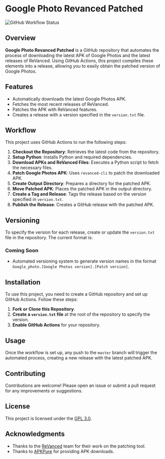 # Google Photo Revanced Patched

![GitHub Workflow Status](https://github.com/CreepsoOff/google_photo_revanced/actions/workflows/main.yml/badge.svg) 

## Overview

**Google Photo Revanced Patched** is a GitHub repository that automates the process of downloading the latest APK of Google Photos and the latest releases of ReVanced. Using GitHub Actions, this project compiles these elements into a release, allowing you to easily obtain the patched version of Google Photos.

## Features

- Automatically downloads the latest Google Photos APK.
- Fetches the most recent releases of ReVanced.
- Patches the APK with ReVanced features.
- Creates a release with a version specified in the `version.txt` file.

## Workflow

This project uses GitHub Actions to run the following steps:

1. **Checkout the Repository**: Retrieves the latest code from the repository.
2. **Setup Python**: Installs Python and required dependencies.
3. **Download APKs and ReVanced Files**: Executes a Python script to fetch the necessary files.
4. **Patch Google Photos APK**: Uses `revanced-cli` to patch the downloaded APK.
5. **Create Output Directory**: Prepares a directory for the patched APK.
6. **Move Patched APK**: Places the patched APK in the output directory.
7. **Create a Tag and Release**: Tags the release based on the version specified in `version.txt`.
8. **Publish the Release**: Creates a GitHub release with the patched APK.

## Versioning

To specify the version for each release, create or update the `version.txt` file in the repository. The current format is:


### Coming Soon

- Automated versioning system to generate version names in the format `Google_photo.[Google Photos version].[Patch version]`.

## Installation

To use this project, you need to create a GitHub repository and set up GitHub Actions. Follow these steps:

1. **Fork or Clone this Repository**.
2. **Create a `version.txt` file** at the root of the repository to specify the version.
3. **Enable GitHub Actions** for your repository.

## Usage

Once the workflow is set up, any push to the `master` branch will trigger the automated process, creating a new release with the latest patched APK.

## Contributing

Contributions are welcome! Please open an issue or submit a pull request for any improvements or suggestions.

## License

This project is licensed under the [GPL 3.0](LICENSE).

## Acknowledgments

- Thanks to the [ReVanced](https://github.com/ReVanced) team for their work on the patching tool.
- Thanks to [APKPure](https://apkpure.com) for providing APK downloads.

